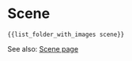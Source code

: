# Scene

```
{{list_folder_with_images scene}}
```

See also: [Scene page](https://docs.makie.org/stable/explanations/scenes/)